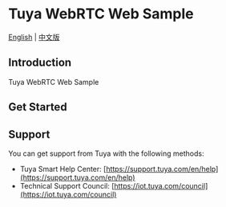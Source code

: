 # Tuya WebRTC Web Sample

[English](README.md) | [中文版](README_cn.md)

## Introduction

Tuya WebRTC Web Sample

## Get Started



## Support

You can get support from Tuya with the following methods:

- Tuya Smart Help Center: [https://support.tuya.com/en/help](https://support.tuya.com/en/help)
- Technical Support Council: [https://iot.tuya.com/council](https://iot.tuya.com/council)

